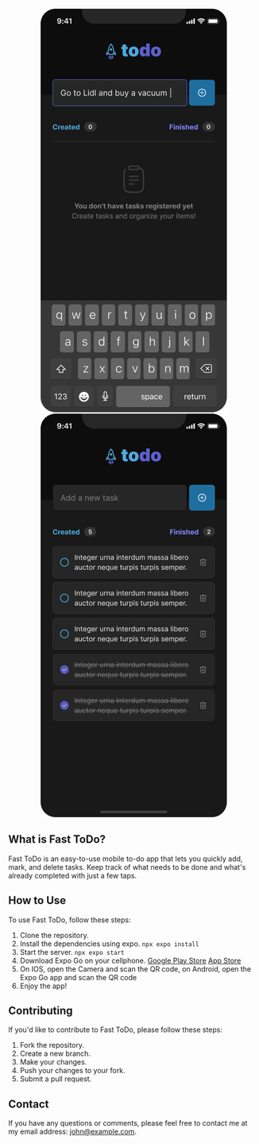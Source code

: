<p align="center">
  <img src="https://raw.githubusercontent.com/SavioNicodemos/fastTodo/main/screenshots/Todo%20-%20Description.png" alt="Screenshot of Fast ToDo adding a new task" />
  <img src="https://raw.githubusercontent.com/SavioNicodemos/fastTodo/main/screenshots/Todo%20-%20List.png" alt="Screenshot of list of ToDos" />
</p>

## What is Fast ToDo?

Fast ToDo is an easy-to-use mobile to-do app that lets you quickly add, mark, 
and delete tasks. Keep track of what needs to be done and what's already 
completed with just a few taps.

## How to Use

To use Fast ToDo, follow these steps:

1. Clone the repository.
2. Install the dependencies using expo.
  ```npx expo install```
3. Start the server.
  ```npx expo start```
4. Download Expo Go on your cellphone.
  [Google Play Store](https://play.google.com/store/apps/details?id=host.exp.exponent&referrer=www) [App Store](https://itunes.apple.com/app/apple-store/id982107779)
5. On IOS, open the Camera and scan the QR code, on Android, open the Expo Go app and scan the QR code
6. Enjoy the app!

## Contributing

If you'd like to contribute to Fast ToDo, please follow these steps:

1. Fork the repository.
2. Create a new branch.
3. Make your changes.
4. Push your changes to your fork.
5. Submit a pull request.

## Contact

If you have any questions or comments, please feel free to contact me at my email address: john@example.com.